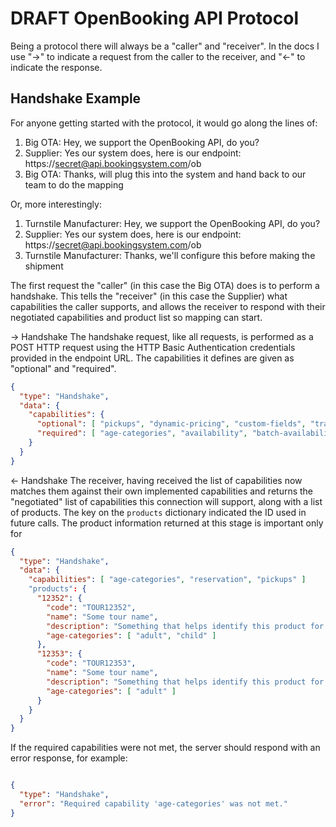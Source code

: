 # DRAFT OpenBooking API Protocol

Being a protocol there will always be a "caller" and "receiver". In the docs I use "->" to indicate a request from the caller to the receiver, and "<-" to indicate the response.


## Handshake Example

For anyone getting started with the protocol, it would go along the lines of:

1. Big OTA: Hey, we support the OpenBooking API, do you?
2. Supplier: Yes our system does, here is our endpoint: https://secret@api.bookingsystem.com/ob
3. Big OTA: Thanks, will plug this into the system and hand back to our team to do the mapping

Or, more interestingly:

1. Turnstile Manufacturer: Hey, we support the OpenBooking API, do you?
2. Supplier: Yes our system does, here is our endpoint: https://secret@api.bookingsystem.com/ob
3. Turnstile Manufacturer: Thanks, we'll configure this before making the shipment

The first request the "caller" (in this case the Big OTA) does is to perform a handshake. This tells the "receiver" (in this case the Supplier) what capabilities the caller supports, and allows the receiver to respond with their negotiated capabilities and product list so mapping can start.

-> Handshake
The handshake request, like all requests, is performed as a POST HTTP request using the HTTP Basic Authentication credentials provided in the endpoint URL. The capabilities it defines are given as "optional" and "required".

```json
{
  "type": "Handshake",
  "data": {
    "capabilities": {
      "optional": [ "pickups", "dynamic-pricing", "custom-fields", "travelconnect/content" ],
      "required": [ "age-categories", "availability", "batch-availability", "reservation" ]
    }
  }
}
```

<- Handshake
The receiver, having received the list of capabilities now matches them against their own implemented capabilities and returns the "negotiated" list of capabilities this connection will support, along with a list of products. The key on the `products` dictionary indicated the ID used in future calls. The product information returned at this stage is important only for 

```json
{
  "type": "Handshake",
  "data": {
    "capabilities": [ "age-categories", "reservation", "pickups" ]
    "products": {
      "12352": {
        "code": "TOUR12352",
        "name": "Some tour name",
        "description": "Something that helps identify this product for mapping",
        "age-categories": [ "adult", "child" ]
      },
      "12353": {
        "code": "TOUR12353",
        "name": "Some tour name",
        "description": "Something that helps identify this product for mapping",
        "age-categories": [ "adult" ]
      }
    }
  }
}
```

If the required capabilities were not met, the server should respond with an error response, for example:

```json

{
  "type": "Handshake",
  "error": "Required capability 'age-categories' was not met."
}
```

